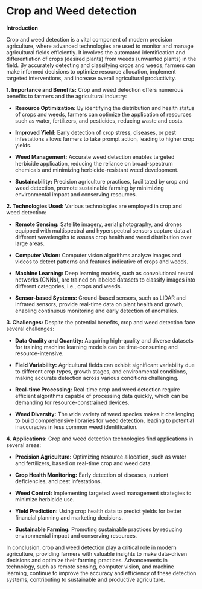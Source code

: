 # Crop and Weed detection
**Introduction**

Crop and weed detection is a vital component of modern precision agriculture, where advanced technologies are used to monitor and manage agricultural fields efficiently. It involves the automated identification and differentiation of crops (desired plants) from weeds (unwanted plants) in the field. By accurately detecting and classifying crops and weeds, farmers can make informed decisions to optimize resource allocation, implement targeted interventions, and increase overall agricultural productivity.

**1. Importance and Benefits:**
Crop and weed detection offers numerous benefits to farmers and the agricultural industry:

- **Resource Optimization:** By identifying the distribution and health status of crops and weeds, farmers can optimize the application of resources such as water, fertilizers, and pesticides, reducing waste and costs.

- **Improved Yield:** Early detection of crop stress, diseases, or pest infestations allows farmers to take prompt action, leading to higher crop yields.

- **Weed Management:** Accurate weed detection enables targeted herbicide application, reducing the reliance on broad-spectrum chemicals and minimizing herbicide-resistant weed development.

- **Sustainability:** Precision agriculture practices, facilitated by crop and weed detection, promote sustainable farming by minimizing environmental impact and conserving resources.

**2. Technologies Used:**
Various technologies are employed in crop and weed detection:

- **Remote Sensing:** Satellite imagery, aerial photography, and drones equipped with multispectral and hyperspectral sensors capture data at different wavelengths to assess crop health and weed distribution over large areas.

- **Computer Vision:** Computer vision algorithms analyze images and videos to detect patterns and features indicative of crops and weeds.

- **Machine Learning:** Deep learning models, such as convolutional neural networks (CNNs), are trained on labeled datasets to classify images into different categories, i.e., crops and weeds.

- **Sensor-based Systems:** Ground-based sensors, such as LIDAR and infrared sensors, provide real-time data on plant health and growth, enabling continuous monitoring and early detection of anomalies.

**3. Challenges:**
Despite the potential benefits, crop and weed detection face several challenges:

- **Data Quality and Quantity:** Acquiring high-quality and diverse datasets for training machine learning models can be time-consuming and resource-intensive.

- **Field Variability:** Agricultural fields can exhibit significant variability due to different crop types, growth stages, and environmental conditions, making accurate detection across various conditions challenging.

- **Real-time Processing:** Real-time crop and weed detection require efficient algorithms capable of processing data quickly, which can be demanding for resource-constrained devices.

- **Weed Diversity:** The wide variety of weed species makes it challenging to build comprehensive libraries for weed detection, leading to potential inaccuracies in less common weed identification.

**4. Applications:**
Crop and weed detection technologies find applications in several areas:

- **Precision Agriculture:** Optimizing resource allocation, such as water and fertilizers, based on real-time crop and weed data.

- **Crop Health Monitoring:** Early detection of diseases, nutrient deficiencies, and pest infestations.

- **Weed Control:** Implementing targeted weed management strategies to minimize herbicide use.

- **Yield Prediction:** Using crop health data to predict yields for better financial planning and marketing decisions.

- **Sustainable Farming:** Promoting sustainable practices by reducing environmental impact and conserving resources.

In conclusion, crop and weed detection play a critical role in modern agriculture, providing farmers with valuable insights to make data-driven decisions and optimize their farming practices. Advancements in technology, such as remote sensing, computer vision, and machine learning, continue to improve the accuracy and efficiency of these detection systems, contributing to sustainable and productive agriculture.
